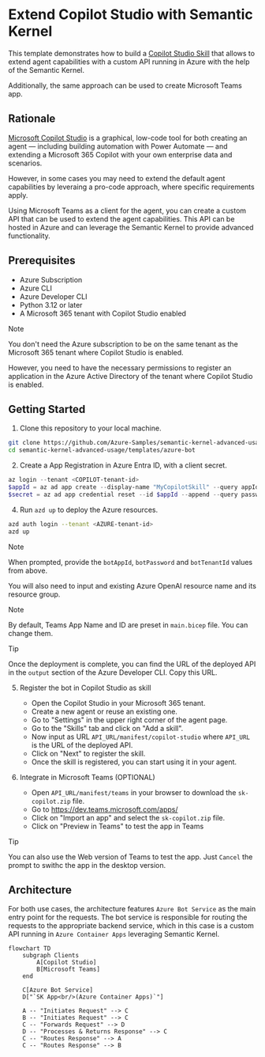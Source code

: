 # Extend Copilot Studio with Semantic Kernel

This template demonstrates how to build a [Copilot Studio Skill](https://learn.microsoft.com/en-us/microsoft-copilot-studio/configuration-add-skills#troubleshoot-errors-during-skill-registration) that allows to extend agent capabilities with a custom API running in Azure with the help of the Semantic Kernel.

Additionally, the same approach can be used to create Microsoft Teams app.

## Rationale

[Microsoft Copilot Studio](https://learn.microsoft.com/en-us/microsoft-copilot-studio/fundamentals-what-is-copilot-studio) is a graphical, low-code tool for both creating an agent — including building automation with Power Automate — and extending a Microsoft 365 Copilot with your own enterprise data and scenarios.

However, in some cases you may need to extend the default agent capabilities by leveraing a pro-code approach, where specific requirements apply.

Using Microsoft Teams as a client for the agent, you can create a custom API that can be used to extend the agent capabilities. This API can be hosted in Azure and can leverage the Semantic Kernel to provide advanced functionality.

## Prerequisites

- Azure Subscription
- Azure CLI
- Azure Developer CLI
- Python 3.12 or later
- A Microsoft 365 tenant with Copilot Studio enabled

> [!NOTE]
> You don't need the Azure subscription to be on the same tenant as the Microsoft 365 tenant where Copilot Studio is enabled.
>
> However, you need to have the necessary permissions to register an application in the Azure Active Directory of the tenant where Copilot Studio is enabled.

## Getting Started

1. Clone this repository to your local machine.

```bash
git clone https://github.com/Azure-Samples/semantic-kernel-advanced-usage
cd semantic-kernel-advanced-usage/templates/azure-bot
```

2. Create a App Registration in Azure Entra ID, with a client secret.

```powershell
az login --tenant <COPILOT-tenant-id>
$appId = az ad app create --display-name "MyCopilotSkill" --query appId -o tsv
$secret = az ad app credential reset --id $appId --append --query password -o tsv
```

4. Run `azd up` to deploy the Azure resources.

```bash
azd auth login --tenant <AZURE-tenant-id>
azd up
```

> [!NOTE]
> When prompted, provide the `botAppId`, `botPassword` and `botTenantId` values from above.
>
> You will also need to input and existing Azure OpenAI resource name and its resource group.

> [!NOTE]
> By default, Teams App Name and ID are preset in `main.bicep` file. You can change them.

> [!TIP]
> Once the deployment is complete, you can find the URL of the deployed API in the `output` section of the Azure Developer CLI. Copy this URL.

5. Register the bot in Copilot Studio as skill

   - Open the Copilot Studio in your Microsoft 365 tenant.
   - Create a new agent or reuse an existing one.
   - Go to "Settings" in the upper right corner of the agent page.
   - Go to the "Skills" tab and click on "Add a skill".
   - Now input as URL `API_URL/manifest/copilot-studio` where `API_URL` is the URL of the deployed API.
   - Click on "Next" to register the skill.
   - Once the skill is registered, you can start using it in your agent.

6. Integrate in Microsoft Teams (OPTIONAL)

   - Open `API_URL/manifest/teams` in your browser to download the `sk-copilot.zip` file.
   - Go to https://dev.teams.microsoft.com/apps/
   - Click on "Import an app" and select the `sk-copilot.zip` file.
   - Click on "Preview in Teams" to test the app in Teams

> [!TIP]
> You can also use the Web version of Teams to test the app. Just `Cancel` the prompt to swithc the app in the desktop version.

## Architecture

For both use cases, the architecture features `Azure Bot Service` as the main entry point for the requests. The bot service is responsible for routing the requests to the appropriate backend service, which in this case is a custom API running in `Azure Container Apps` leveraging Semantic Kernel.

```mermaid
flowchart TD
    subgraph Clients
        A[Copilot Studio]
        B[Microsoft Teams]
    end

    C[Azure Bot Service]
    D["`SK App<br/>(Azure Container Apps)`"]

    A -- "Initiates Request" --> C
    B -- "Initiates Request" --> C
    C -- "Forwards Request" --> D
    D -- "Processes & Returns Response" --> C
    C -- "Routes Response" --> A
    C -- "Routes Response" --> B
```
